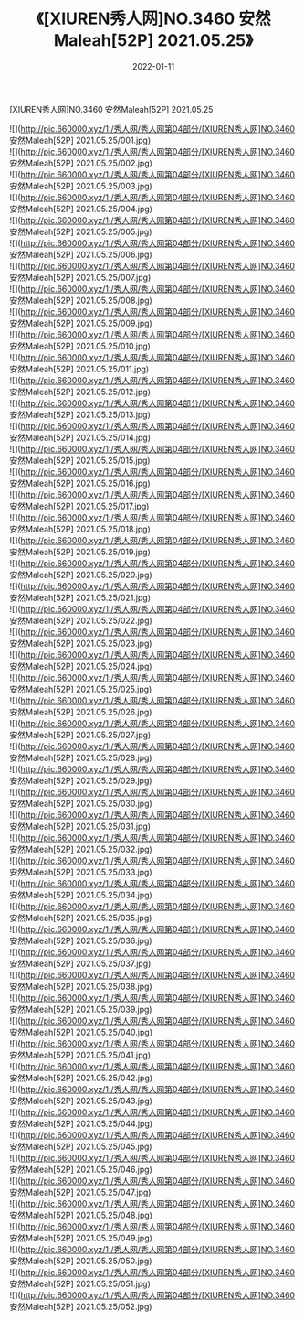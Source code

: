 ﻿---
layout: post
title:  《[XIUREN秀人网]NO.3460 安然Maleah[52P] 2021.05.25》
date:   2022-01-11
img: http://pic.660000.xyz/1:/秀人网/秀人网第04部分/[XIUREN秀人网]NO.3460 安然Maleah[52P] 2021.05.25/000.jpg
categories: [美女, 清纯, 唯美]
---

[XIUREN秀人网]NO.3460 安然Maleah[52P] 2021.05.25

 ![](http://pic.660000.xyz/1:/秀人网/秀人网第04部分/[XIUREN秀人网]NO.3460 安然Maleah[52P] 2021.05.25/001.jpg) <br>![](http://pic.660000.xyz/1:/秀人网/秀人网第04部分/[XIUREN秀人网]NO.3460 安然Maleah[52P] 2021.05.25/002.jpg) <br>![](http://pic.660000.xyz/1:/秀人网/秀人网第04部分/[XIUREN秀人网]NO.3460 安然Maleah[52P] 2021.05.25/003.jpg) <br>![](http://pic.660000.xyz/1:/秀人网/秀人网第04部分/[XIUREN秀人网]NO.3460 安然Maleah[52P] 2021.05.25/004.jpg) <br>![](http://pic.660000.xyz/1:/秀人网/秀人网第04部分/[XIUREN秀人网]NO.3460 安然Maleah[52P] 2021.05.25/005.jpg) <br>![](http://pic.660000.xyz/1:/秀人网/秀人网第04部分/[XIUREN秀人网]NO.3460 安然Maleah[52P] 2021.05.25/006.jpg) <br>![](http://pic.660000.xyz/1:/秀人网/秀人网第04部分/[XIUREN秀人网]NO.3460 安然Maleah[52P] 2021.05.25/007.jpg) <br>![](http://pic.660000.xyz/1:/秀人网/秀人网第04部分/[XIUREN秀人网]NO.3460 安然Maleah[52P] 2021.05.25/008.jpg) <br>![](http://pic.660000.xyz/1:/秀人网/秀人网第04部分/[XIUREN秀人网]NO.3460 安然Maleah[52P] 2021.05.25/009.jpg) <br>![](http://pic.660000.xyz/1:/秀人网/秀人网第04部分/[XIUREN秀人网]NO.3460 安然Maleah[52P] 2021.05.25/010.jpg) <br>![](http://pic.660000.xyz/1:/秀人网/秀人网第04部分/[XIUREN秀人网]NO.3460 安然Maleah[52P] 2021.05.25/011.jpg) <br>![](http://pic.660000.xyz/1:/秀人网/秀人网第04部分/[XIUREN秀人网]NO.3460 安然Maleah[52P] 2021.05.25/012.jpg) <br>![](http://pic.660000.xyz/1:/秀人网/秀人网第04部分/[XIUREN秀人网]NO.3460 安然Maleah[52P] 2021.05.25/013.jpg) <br>![](http://pic.660000.xyz/1:/秀人网/秀人网第04部分/[XIUREN秀人网]NO.3460 安然Maleah[52P] 2021.05.25/014.jpg) <br>![](http://pic.660000.xyz/1:/秀人网/秀人网第04部分/[XIUREN秀人网]NO.3460 安然Maleah[52P] 2021.05.25/015.jpg) <br>![](http://pic.660000.xyz/1:/秀人网/秀人网第04部分/[XIUREN秀人网]NO.3460 安然Maleah[52P] 2021.05.25/016.jpg) <br>![](http://pic.660000.xyz/1:/秀人网/秀人网第04部分/[XIUREN秀人网]NO.3460 安然Maleah[52P] 2021.05.25/017.jpg) <br>![](http://pic.660000.xyz/1:/秀人网/秀人网第04部分/[XIUREN秀人网]NO.3460 安然Maleah[52P] 2021.05.25/018.jpg) <br>![](http://pic.660000.xyz/1:/秀人网/秀人网第04部分/[XIUREN秀人网]NO.3460 安然Maleah[52P] 2021.05.25/019.jpg) <br>![](http://pic.660000.xyz/1:/秀人网/秀人网第04部分/[XIUREN秀人网]NO.3460 安然Maleah[52P] 2021.05.25/020.jpg) <br>![](http://pic.660000.xyz/1:/秀人网/秀人网第04部分/[XIUREN秀人网]NO.3460 安然Maleah[52P] 2021.05.25/021.jpg) <br>![](http://pic.660000.xyz/1:/秀人网/秀人网第04部分/[XIUREN秀人网]NO.3460 安然Maleah[52P] 2021.05.25/022.jpg) <br>![](http://pic.660000.xyz/1:/秀人网/秀人网第04部分/[XIUREN秀人网]NO.3460 安然Maleah[52P] 2021.05.25/023.jpg) <br>![](http://pic.660000.xyz/1:/秀人网/秀人网第04部分/[XIUREN秀人网]NO.3460 安然Maleah[52P] 2021.05.25/024.jpg) <br>![](http://pic.660000.xyz/1:/秀人网/秀人网第04部分/[XIUREN秀人网]NO.3460 安然Maleah[52P] 2021.05.25/025.jpg) <br>![](http://pic.660000.xyz/1:/秀人网/秀人网第04部分/[XIUREN秀人网]NO.3460 安然Maleah[52P] 2021.05.25/026.jpg) <br>![](http://pic.660000.xyz/1:/秀人网/秀人网第04部分/[XIUREN秀人网]NO.3460 安然Maleah[52P] 2021.05.25/027.jpg) <br>![](http://pic.660000.xyz/1:/秀人网/秀人网第04部分/[XIUREN秀人网]NO.3460 安然Maleah[52P] 2021.05.25/028.jpg) <br>![](http://pic.660000.xyz/1:/秀人网/秀人网第04部分/[XIUREN秀人网]NO.3460 安然Maleah[52P] 2021.05.25/029.jpg) <br>![](http://pic.660000.xyz/1:/秀人网/秀人网第04部分/[XIUREN秀人网]NO.3460 安然Maleah[52P] 2021.05.25/030.jpg) <br>![](http://pic.660000.xyz/1:/秀人网/秀人网第04部分/[XIUREN秀人网]NO.3460 安然Maleah[52P] 2021.05.25/031.jpg) <br>![](http://pic.660000.xyz/1:/秀人网/秀人网第04部分/[XIUREN秀人网]NO.3460 安然Maleah[52P] 2021.05.25/032.jpg) <br>![](http://pic.660000.xyz/1:/秀人网/秀人网第04部分/[XIUREN秀人网]NO.3460 安然Maleah[52P] 2021.05.25/033.jpg) <br>![](http://pic.660000.xyz/1:/秀人网/秀人网第04部分/[XIUREN秀人网]NO.3460 安然Maleah[52P] 2021.05.25/034.jpg) <br>![](http://pic.660000.xyz/1:/秀人网/秀人网第04部分/[XIUREN秀人网]NO.3460 安然Maleah[52P] 2021.05.25/035.jpg) <br>![](http://pic.660000.xyz/1:/秀人网/秀人网第04部分/[XIUREN秀人网]NO.3460 安然Maleah[52P] 2021.05.25/036.jpg) <br>![](http://pic.660000.xyz/1:/秀人网/秀人网第04部分/[XIUREN秀人网]NO.3460 安然Maleah[52P] 2021.05.25/037.jpg) <br>![](http://pic.660000.xyz/1:/秀人网/秀人网第04部分/[XIUREN秀人网]NO.3460 安然Maleah[52P] 2021.05.25/038.jpg) <br>![](http://pic.660000.xyz/1:/秀人网/秀人网第04部分/[XIUREN秀人网]NO.3460 安然Maleah[52P] 2021.05.25/039.jpg) <br>![](http://pic.660000.xyz/1:/秀人网/秀人网第04部分/[XIUREN秀人网]NO.3460 安然Maleah[52P] 2021.05.25/040.jpg) <br>![](http://pic.660000.xyz/1:/秀人网/秀人网第04部分/[XIUREN秀人网]NO.3460 安然Maleah[52P] 2021.05.25/041.jpg) <br>![](http://pic.660000.xyz/1:/秀人网/秀人网第04部分/[XIUREN秀人网]NO.3460 安然Maleah[52P] 2021.05.25/042.jpg) <br>![](http://pic.660000.xyz/1:/秀人网/秀人网第04部分/[XIUREN秀人网]NO.3460 安然Maleah[52P] 2021.05.25/043.jpg) <br>![](http://pic.660000.xyz/1:/秀人网/秀人网第04部分/[XIUREN秀人网]NO.3460 安然Maleah[52P] 2021.05.25/044.jpg) <br>![](http://pic.660000.xyz/1:/秀人网/秀人网第04部分/[XIUREN秀人网]NO.3460 安然Maleah[52P] 2021.05.25/045.jpg) <br>![](http://pic.660000.xyz/1:/秀人网/秀人网第04部分/[XIUREN秀人网]NO.3460 安然Maleah[52P] 2021.05.25/046.jpg) <br>![](http://pic.660000.xyz/1:/秀人网/秀人网第04部分/[XIUREN秀人网]NO.3460 安然Maleah[52P] 2021.05.25/047.jpg) <br>![](http://pic.660000.xyz/1:/秀人网/秀人网第04部分/[XIUREN秀人网]NO.3460 安然Maleah[52P] 2021.05.25/048.jpg) <br>![](http://pic.660000.xyz/1:/秀人网/秀人网第04部分/[XIUREN秀人网]NO.3460 安然Maleah[52P] 2021.05.25/049.jpg) <br>![](http://pic.660000.xyz/1:/秀人网/秀人网第04部分/[XIUREN秀人网]NO.3460 安然Maleah[52P] 2021.05.25/050.jpg) <br>![](http://pic.660000.xyz/1:/秀人网/秀人网第04部分/[XIUREN秀人网]NO.3460 安然Maleah[52P] 2021.05.25/051.jpg) <br>![](http://pic.660000.xyz/1:/秀人网/秀人网第04部分/[XIUREN秀人网]NO.3460 安然Maleah[52P] 2021.05.25/052.jpg) <br>